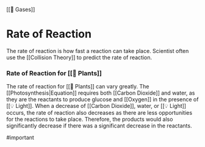 [[💨 Gases]]
# Rate of Reaction
The rate of reaction is how fast a reaction can take place. Scientist often use the [[Collision Theory]] to predict the rate of reaction.

### Rate of Reaction for [[🌱 Plants]]
The rate of reaction for [[🌱 Plants]] can vary greatly. The [[Photosynthesis|Equation]] requires both [[Carbon Dioxide]] and water, as they are the reactants to produce glucose and [[Oxygen]] in the presence of [[💡 Light]]. When a decrease of [[Carbon Dioxide]], water, or [[💡 Light]] occurs, the rate of reaction also decreases as there are less opportunities for the reactions to take place. Therefore, the products would also significantly decrease if there was a significant decrease in the reactants.

#important 